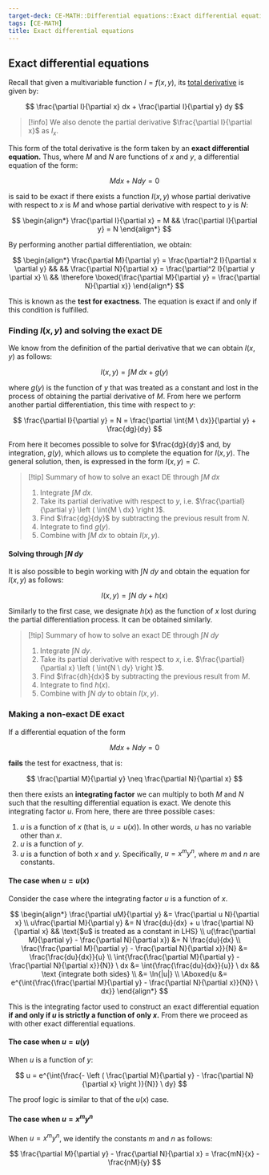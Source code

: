 ```yaml
---
target-deck: CE-MATH::Differential equations::Exact differential equations
tags: [CE-MATH]
title: Exact differential equations
---
```


## Exact differential equations

Recall that given a multivariable function $I=f(x,y)$, its [total derivative](https://byjus.com/maths/total-derivative/) is given by:

$$
\frac{\partial I}{\partial x} dx + \frac{\partial I}{\partial y} dy 
$$

>[!info] We also denote the partial derivative $\frac{\partial I}{\partial x}$ as $I_x$.

This form of the total derivative is the form taken by an **exact differential equation.** Thus, where $M$ and $N$ are functions of $x$ and $y$, a differential equation of the form:

$$
Mdx + Ndy = 0
$$

is said to be exact if there exists a function $I(x,y)$ whose partial derivative with respect to $x$ is $M$ and whose partial derivative with respect to $y$ is $N$:

$$
\begin{align*}
\frac{\partial I}{\partial x} = M &&
\frac{\partial I}{\partial y} = N
\end{align*}
$$

By performing another partial differentiation, we obtain:

$$
\begin{align*}
\frac{\partial M}{\partial y} = \frac{\partial^2 I}{\partial x \partial y} && &&
\frac{\partial N}{\partial x} = \frac{\partial^2 I}{\partial y \partial x} \\
&& \therefore \boxed{\frac{\partial M}{\partial y} = \frac{\partial N}{\partial x}}
\end{align*}
$$

This is known as the **test for exactness**. The equation is exact if and only if this condition is fulfilled.

<!--ID: 1733233618233-->

### Finding $I(x,y)$ and solving the exact DE

 We know from the definition of the partial derivative that we can obtain $I(x, y)$ as follows:

$$
I(x, y) = \int{M \ dx} + g(y)
$$

where $g(y)$ is the function of $y$ that was treated as a constant and lost in the process of obtaining the partial derivative of $M$. From here we perform another partial differentiation, this time with respect to $y$:

$$
\frac{\partial I}{\partial y} = N =
\frac{\partial \int{M \ dx}}{\partial y} + \frac{dg}{dy}
$$

From here it becomes possible to solve for $\frac{dg}{dy}$ and, by integration, $g(y)$, which allows us to complete the equation for $I(x,y)$. The general solution, then, is expressed in the form $I(x,y) = C$.

>[!tip] Summary of how to solve an exact DE through $\int{M \ dx}$
>1. Integrate $\int{M \ dx}$.
>2. Take its partial derivative with respect to $y$, i.e. $\frac{\partial}{\partial y} \left ( \int{M \ dx} \right )$.
>3. Find $\frac{dg}{dy}$ by subtracting the previous result from $N$.
>4. Integrate to find $g(y)$.
>5. Combine with $\int{M \ dx}$ to obtain $I(x, y)$.

<!--ID: 1733233618241-->

#### Solving through $\int{N \ dy}$

It is also possible to begin working with $\int{N \ dy}$ and obtain the equation for $I(x,y)$ as follows:

$$
I(x, y) = \int{N \ dy} + h(x)
$$

Similarly to the first case, we designate $h(x)$ as the function of $x$ lost during the partial differentiation process. It can be obtained similarly.

>[!tip] Summary of how to solve an exact DE through $\int{N \ dy}$
>1. Integrate $\int{N \ dy}$.
>2. Take its partial derivative with respect to $x$, i.e. $\frac{\partial}{\partial x} \left ( \int{N \ dy} \right )$.
>3. Find $\frac{dh}{dx}$ by subtracting the previous result from $M$.
>4. Integrate to find $h(x)$.
>5. Combine with $\int{N \ dy}$ to obtain $I(x, y)$.

<!--ID: 1733233618250-->

### Making a non-exact DE exact

If a differential equation of the form

$$
Mdx + Ndy = 0
$$

**fails** the test for exactness, that is:

$$
\frac{\partial M}{\partial y} \neq \frac{\partial N}{\partial x}
$$

then there exists an **integrating factor** we can multiply to both $M$ and $N$ such that the resulting differential equation is exact. We denote this integrating factor $u$. From here, there are three possible cases:

1. $u$ is a function of $x$ (that is, $u = u(x)$). In other words, $u$ has no variable other than $x$.
2. $u$ is a function of $y$.
3. $u$ is a function of both $x$ and $y$. Specifically, $u = x^m y^n$, where $m$ and $n$ are constants.

<!--ID: 1733233618258-->

#### The case when $u = u(x)$

Consider the case where the integrating factor $u$ is a function of $x$.

$$
\begin{align*}
\frac{\partial uM}{\partial y} &= \frac{\partial u N}{\partial x} \\
u\frac{\partial M}{\partial y} &= N \frac{du}{dx} + u \frac{\partial N}{\partial x} && \text{$u$ is treated as a constant in LHS} \\
u(\frac{\partial M}{\partial y} - \frac{\partial N}{\partial x}) &= N \frac{du}{dx} \\
\frac{\frac{\partial M}{\partial y} - \frac{\partial N}{\partial x}}{N}
&= \frac{\frac{du}{dx}}{u} \\
\int{\frac{\frac{\partial M}{\partial y} - \frac{\partial N}{\partial x}}{N}} \ dx
&= \int{\frac{\frac{du}{dx}}{u}} \ dx
&& \text {integrate both sides} \\
&= \ln{|u|} \\
\Aboxed{u &= e^{\int{\frac{\frac{\partial M}{\partial y} - \frac{\partial N}{\partial x}}{N}} \ dx}}
\end{align*}
$$

This is the integrating factor used to construct an exact differential equation **if and only if $u$ is strictly a function of only $x$.** From there we proceed as with other exact differential equations.

#### The case when $u = u(y)$

When $u$ is a function of $y$:

$$
u = e^{\int{\frac{- \left ( \frac{\partial M}{\partial y} - \frac{\partial N}{\partial x} \right )}{N}} \ dy}
$$

The proof logic is similar to that of the $u(x)$ case.

#### The case when $u = x^m y^n$

When $u = x^m y^n$, we identify the constants $m$ and $n$ as follows:

$$
\frac{\partial M}{\partial y} - \frac{\partial N}{\partial x} = \frac{mN}{x} - \frac{nM}{y}
$$
